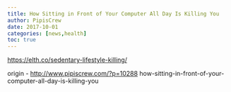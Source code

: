 ```yaml
---
title: How Sitting in Front of Your Computer All Day Is Killing You
author: PipisCrew
date: 2017-10-01
categories: [news,health]
toc: true
---
```


https://elth.co/sedentary-lifestyle-killing/

origin - http://www.pipiscrew.com/?p=10288 how-sitting-in-front-of-your-computer-all-day-is-killing-you
